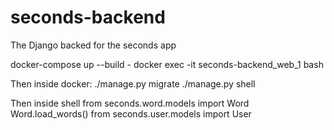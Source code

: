 # seconds-backend
The Django backed for the seconds app


docker-compose up --build -
docker exec -it seconds-backend_web_1 bash

Then inside docker:
./manage.py migrate
./manage.py shell

Then inside shell
from seconds.word.models import Word
Word.load_words()
from seconds.user.models import User